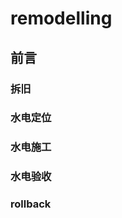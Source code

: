 # remodelling #

## 前言 ##


### 拆旧 ###


### 水电定位 ###


### 水电施工 ###


### 水电验收 ###


### rollback ###

